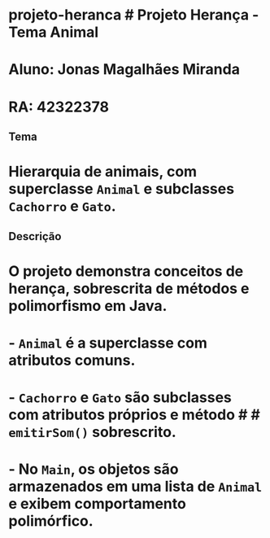 # projeto-heranca # Projeto Herança - Tema Animal

# Aluno: Jonas Magalhães Miranda  
# RA:  42322378

## Tema
# Hierarquia de animais, com superclasse `Animal` e subclasses `Cachorro` e `Gato`.

## Descrição
# O projeto demonstra conceitos de herança, sobrescrita de métodos e polimorfismo em Java.  
# - `Animal` é a superclasse com atributos comuns.  
# - `Cachorro` e `Gato` são subclasses com atributos próprios e método # # `emitirSom()` sobrescrito.  
# - No `Main`, os objetos são armazenados em uma lista de `Animal` e exibem comportamento polimórfico.
